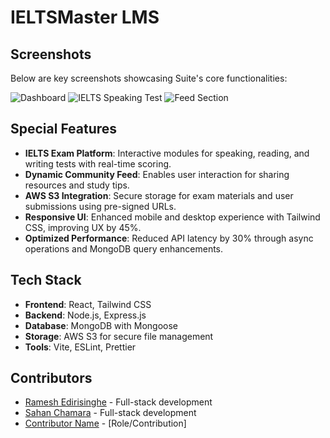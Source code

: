 # IELTSMaster LMS

## Screenshots
Below are key screenshots showcasing Suite's core functionalities:

![Dashboard](screenshots/dashboard.png?raw=true "Student Dashboard")
![IELTS Speaking Test](screenshots/speaking_test.png?raw=true "Speaking Test Interface")
![Feed Section](screenshots/feed_section.png?raw=true "Community Feed")

## Special Features
- **IELTS Exam Platform**: Interactive modules for speaking, reading, and writing tests with real-time scoring.
- **Dynamic Community Feed**: Enables user interaction for sharing resources and study tips.
- **AWS S3 Integration**: Secure storage for exam materials and user submissions using pre-signed URLs.
- **Responsive UI**: Enhanced mobile and desktop experience with Tailwind CSS, improving UX by 45%.
- **Optimized Performance**: Reduced API latency by 30% through async operations and MongoDB query enhancements.

## Tech Stack
- **Frontend**: React, Tailwind CSS
- **Backend**: Node.js, Express.js
- **Database**: MongoDB with Mongoose
- **Storage**: AWS S3 for secure file management
- **Tools**: Vite, ESLint, Prettier

## Contributors
- [Ramesh Edirisinghe](https://github.com/RameshEdirisinghe) - Full-stack development
- [Sahan Chamara](https://github.com/SahanChamara) - Full-stack development
- [Contributor Name](https://github.com/contributor-username) - [Role/Contribution]
